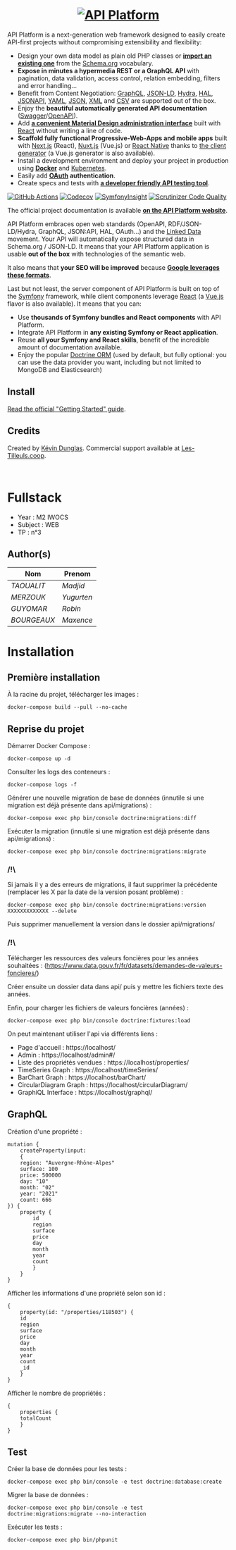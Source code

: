 <h1 align="center"><a href="https://api-platform.com"><img src="https://api-platform.com/logo-250x250.png" alt="API Platform"></a></h1>

API Platform is a next-generation web framework designed to easily create API-first projects without compromising extensibility
and flexibility:

* Design your own data model as plain old PHP classes or [**import an existing one**](https://api-platform.com/docs/schema-generator)
  from the [Schema.org](https://schema.org/) vocabulary.
* **Expose in minutes a hypermedia REST or a GraphQL API** with pagination, data validation, access control, relation embedding,
  filters and error handling...
* Benefit from Content Negotiation: [GraphQL](https://graphql.org), [JSON-LD](https://json-ld.org), [Hydra](https://hydra-cg.com),
  [HAL](https://github.com/mikekelly/hal_specification/blob/master/hal_specification.md), [JSONAPI](https://jsonapi.org/), [YAML](https://yaml.org/), [JSON](https://www.json.org/), [XML](https://www.w3.org/XML/) and [CSV](https://www.ietf.org/rfc/rfc4180.txt) are supported out of the box.
* Enjoy the **beautiful automatically generated API documentation** ([Swagger](https://swagger.io/)/[OpenAPI](https://www.openapis.org/)).
* Add [**a convenient Material Design administration interface**](https://api-platform.com/docs/admin) built with [React](https://reactjs.org/)
  without writing a line of code.
* **Scaffold fully functional Progressive-Web-Apps and mobile apps** built with [Next.js](https://api-platform.com/docs/client-generator/nextjs/) (React),
[Nuxt.js](https://api-platform.com/docs/client-generator/nuxtjs/) (Vue.js) or [React Native](https://api-platform.com/docs/client-generator/react-native/)
thanks to [the client generator](https://api-platform.com/docs/client-generator/) (a Vue.js generator is also available).
* Install a development environment and deploy your project in production using **[Docker](https://api-platform.com/docs/distribution)**
and [Kubernetes](https://api-platform.com/docs/deployment/kubernetes).
* Easily add **[OAuth](https://oauth.net/) authentication**.
* Create specs and tests with **[a developer friendly API testing tool](https://api-platform.com/docs/distribution/testing/)**.

[![GitHub Actions](https://github.com/api-platform/core/workflows/CI/badge.svg)](https://github.com/api-platform/core/actions?workflow=CI)
[![Codecov](https://codecov.io/gh/api-platform/core/branch/master/graph/badge.svg)](https://codecov.io/gh/api-platform/core/branch/master)
[![SymfonyInsight](https://insight.symfony.com/projects/92d78899-946c-4282-89a3-ac92344f9a93/mini.svg)](https://insight.symfony.com/projects/92d78899-946c-4282-89a3-ac92344f9a93)
[![Scrutinizer Code Quality](https://scrutinizer-ci.com/g/api-platform/core/badges/quality-score.png?b=master)](https://scrutinizer-ci.com/g/api-platform/core/?branch=master)

The official project documentation is available **[on the API Platform website](https://api-platform.com)**.

API Platform embraces open web standards (OpenAPI, RDF/JSON-LD/Hydra, GraphQL, JSON:API, HAL, OAuth...) and the
[Linked Data](https://www.w3.org/standards/semanticweb/data) movement. Your API will automatically expose structured data
in Schema.org / JSON-LD. It means that your API Platform application is usable **out of the box** with technologies of
the semantic web.

It also means that **your SEO will be improved** because **[Google leverages these formats](https://developers.google.com/search/docs/guides/intro-structured-data)**.

Last but not least, the server component of API Platform is built on top of the [Symfony](https://symfony.com) framework,
while client components leverage [React](https://reactjs.org/) (a [Vue.js](https://vuejs.org/) flavor is also available).
It means that you can:

* Use **thousands of Symfony bundles and React components** with API Platform.
* Integrate API Platform in **any existing Symfony or React application**.
* Reuse **all your Symfony and React skills**, benefit of the incredible amount of documentation available.
* Enjoy the popular [Doctrine ORM](https://www.doctrine-project.org/projects/orm.html) (used by default, but fully optional:
  you can use the data provider you want, including but not limited to MongoDB and Elasticsearch)

## Install

[Read the official "Getting Started" guide](https://api-platform.com/docs/distribution).

## Credits

Created by [Kévin Dunglas](https://dunglas.fr). Commercial support available at [Les-Tilleuls.coop](https://les-tilleuls.coop).

<br/>

# Fullstack

- Year : M2 IWOCS
- Subject : WEB
- TP : n°3

## Author(s)

|Nom|Prenom|
|--|--|
| *TAOUALIT* | *Madjid*|
| *MERZOUK* | *Yugurten*|
| *GUYOMAR* | *Robin*|
| *BOURGEAUX* | *Maxence*|

# Installation

## Première installation

À la racine du projet, télécharger les images : 

    docker-compose build --pull --no-cache

## Reprise du projet            

Démarrer Docker Compose :

    docker-compose up -d 

Consulter les logs des conteneurs :

    docker-compose logs -f

Générer une nouvelle migration de base de données (innutile si une migration est déjà présente dans api/migrations) :

    docker-compose exec php bin/console doctrine:migrations:diff

Exécuter la migration (innutile si une migration est déjà présente dans api/migrations) :

    docker-compose exec php bin/console doctrine:migrations:migrate

### /!\ 

Si jamais il y a des erreurs de migrations, il faut supprimer la précédente (remplacer les X par la date de la version posant problème) :

    docker-compose exec php bin/console doctrine:migrations:version XXXXXXXXXXXXX --delete

Puis supprimer manuellement la version dans le dossier api/migrations/


### /!\

Télécharger les ressources des valeurs foncières pour les années souhaitées : (https://www.data.gouv.fr/fr/datasets/demandes-de-valeurs-foncieres/)

Créer ensuite un dossier data dans api/ puis y mettre les fichiers texte des années.

Enfin, pour charger les fichiers de valeurs foncières (années) :

    docker-compose exec php bin/console doctrine:fixtures:load

On peut maintenant utiliser l'api via différents liens :

* Page d'accueil : https://localhost/
* Admin : https://localhost/admin#/
* Liste des propriétés vendues : https://localhost/properties/
* TimeSeries Graph : https://localhost/timeSeries/
* BarChart Graph : https://localhost/barChart/
* CircularDiagram Graph : https://localhost/circularDiagram/
* GraphiQL Interface : https://localhost/graphql/

## GraphQL

Création d'une propriété :

    mutation {
        createProperty(input: 
        {
        region: "Auvergne-Rhône-Alpes"
  	    surface: 100
  	    price: 500000
  	    day: "10"
        month: "02"
        year: "2021"
        count: 666
    }) {
        property {
            id
            region
            surface
            price
            day
            month
            year
            count
            }
        }      
    }

Afficher les informations d'une propriété selon son id :

    {
        property(id: "/properties/118503") {
        id
        region
        surface
        price
        day
        month
        year
        count
        _id
        }
    }

Afficher le nombre de propriétés :

    {
        properties {
        totalCount
        }
    }

## Test

Créer la base de données pour les tests :

    docker-compose exec php bin/console -e test doctrine:database:create

Migrer la base de données :    

    docker-compose exec php bin/console -e test doctrine:migrations:migrate --no-interaction

Exécuter les tests :

    docker-compose exec php bin/phpunit
